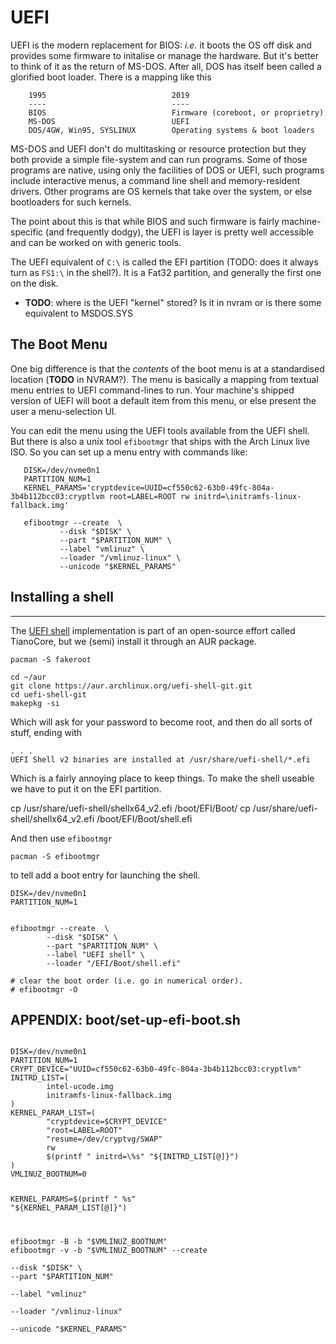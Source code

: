 UEFI
====

UEFI is the modern replacement for BIOS: *i.e.* it boots the OS off disk and
provides some firmware to initalise or manage the hardware.  But it's better to
think of it as the return of MS-DOS.  After all, DOS has itself been called a
glorified boot loader.  There is a mapping like this


        1995                            2019
        ----                            ----
        BIOS                            Firmware (coreboot, or proprietry)
        MS-DOS                          UEFI
        DOS/4GW, Win95, SYSLINUX        Operating systems & boot loaders

MS-DOS and UEFI don't do multitasking or resource protection but they both
provide a simple file-system and can run programs.  Some of those programs are
native, using only the facilities of DOS or UEFI, such programs include
interactive menus, a command line shell and memory-resident drivers.  Other
programs are OS kernels that take over the system, or else bootloaders for such
kernels.

The point about this is that while BIOS and such firmware is fairly
machine-specific (and frequently dodgy), the UEFI is layer is pretty well
accessible and can be worked on with generic tools.

The UEFI equivalent of `C:\` is called the EFI partition (TODO: does it always
turn as `FS1:\` in the shell?).  It is a Fat32 partition, and generally the
first one on the disk.

* **TODO**: where is the UEFI "kernel" stored?  Is it in nvram or is there some
  equivalent to MSDOS.SYS

## The Boot Menu

One big difference is that the *contents* of the boot menu is at a standardised
location (**TODO** in NVRAM?).  The menu is basically a mapping from textual
menu entries to UEFI command-lines to run.  Your machine's shipped version of
UEFI will boot a default item from this menu, or else present the user a
menu-selection UI.

You can edit the menu using the UEFI tools available from the UEFI shell.  But
there is also a unix tool `efibootmgr` that ships with the Arch Linux live ISO.
So you can set up a menu entry with commands like:


       DISK=/dev/nvme0n1
       PARTITION_NUM=1
       KERNEL_PARAMS='cryptdevice=UUID=cf550c62-63b0-49fc-804a-3b4b112bcc03:cryptlvm root=LABEL=ROOT rw initrd=\initramfs-linux-fallback.img'

       efibootmgr --create  \
               --disk "$DISK" \
               --part "$PARTITION_NUM" \
               --label "vmlinuz" \
               --loader "/vmlinuz-linux" \
               --unicode "$KERNEL_PARAMS"

##  Installing a shell
----------------------

[shell-spec]: https://uefi.org/sites/default/files/resources/UEFI_Shell_Spec_2_0.pdf

The [UEFI shell][shell-spec] implementation is part of an open-source effort
called TianoCore, but we (semi) install it through an AUR package.

    pacman -S fakeroot

    cd ~/aur
    git clone https://aur.archlinux.org/uefi-shell-git.git
    cd uefi-shell-git
    makepkg -si

Which will ask for your password to become root, and then do all sorts of
stuff, ending with

    . . .
    UEFI Shell v2 binaries are installed at /usr/share/uefi-shell/*.efi

Which is a fairly annoying place to keep things.  To make the shell useable we
have to put it on the EFI partition.

   cp /usr/share/uefi-shell/shellx64_v2.efi /boot/EFI/Boot/
   cp /usr/share/uefi-shell/shellx64_v2.efi /boot/EFI/Boot/shell.efi

And then use `efibootmgr`

    pacman -S efibootmgr

to tell add a boot entry for launching the shell.

    DISK=/dev/nvme0n1
    PARTITION_NUM=1


    efibootmgr --create  \
            --disk "$DISK" \
            --part "$PARTITION_NUM" \
            --label "UEFI shell" \
            --loader "/EFI/Boot/shell.efi"

    # clear the boot order (i.e. go in numerical order).
    # efibootmgr -O


APPENDIX: boot/set-up-efi-boot.sh
---------------------------------
<code>
DISK=/dev/nvme0n1
PARTITION_NUM=1
CRYPT_DEVICE="UUID=cf550c62-63b0-49fc-804a-3b4b112bcc03:cryptlvm"
INITRD_LIST=(
        intel-ucode.img
        initramfs-linux-fallback.img
)
KERNEL_PARAM_LIST=(
        "cryptdevice=$CRYPT_DEVICE"
        "root=LABEL=ROOT"
        "resume=/dev/cryptvg/SWAP"
        rw 
        $(printf " initrd=\%s" "${INITRD_LIST[@]}")
)
VMLINUZ_BOOTNUM=0

KERNEL_PARAMS=$(printf " %s" "${KERNEL_PARAM_LIST[@]}")

efibootmgr -B -b "$VMLINUZ_BOOTNUM" 
efibootmgr -v -b "$VMLINUZ_BOOTNUM" --create \
       --disk "$DISK" \
       --part "$PARTITION_NUM" \
       --label "vmlinuz" \
       --loader "/vmlinuz-linux" \
       --unicode "$KERNEL_PARAMS"
</code>
